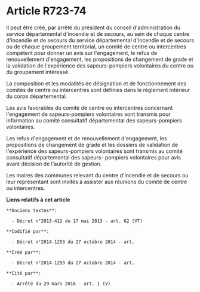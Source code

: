 # Article R723-74

Il peut être créé, par arrêté du président du conseil d'administration du service départemental d'incendie et de secours, au
sein de chaque centre d'incendie et de secours du service départemental d'incendie et de secours ou de chaque groupement
territorial, un comité de centre ou intercentres compétent pour donner un avis sur l'engagement, le refus de renouvellement
d'engagement, les propositions de changement de grade et la validation de l'expérience des sapeurs-pompiers volontaires du
centre ou du groupement intéressé.

La composition et les modalités de désignation et de fonctionnement des comités de centre ou intercentres sont définies dans
le règlement intérieur du corps départemental.

Les avis favorables du comité de centre ou intercentres concernant l'engagement de sapeurs-pompiers volontaires sont transmis
pour information au comité consultatif départemental des sapeurs-pompiers volontaires.

Les refus d'engagement et de renouvellement d'engagement, les propositions de changement de grade et les dossiers de
validation de l'expérience des sapeurs-pompiers volontaires sont transmis au comité consultatif départemental des sapeurs-
pompiers volontaires pour avis avant décision de l'autorité de gestion.

Les maires des communes relevant du centre d'incendie et de secours ou leur représentant sont invités à assister aux réunions
du comité de centre ou intercentres.

**Liens relatifs à cet article**

	**Anciens textes**:

	  - Décret n°2013-412 du 17 mai 2013 - art. 62 (VT)

	**Codifié par**:

	  - Décret n°2014-1253 du 27 octobre 2014 - art.

	**Créé par**:

	  - Décret n°2014-1253 du 27 octobre 2014 - art.

	**Cité par**:

	  - Arrêté du 29 mars 2016 - art. 1 (V)
